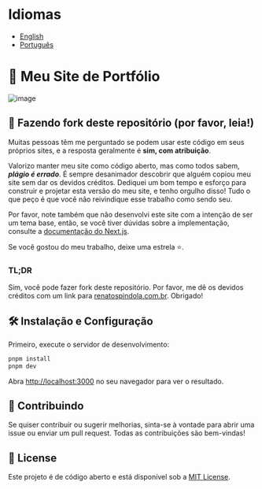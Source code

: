 # Idiomas

- [English](README.en.md)
- [Português](README.md)

# 🚀 Meu Site de Portfólio

![image](https://github.com/rspindola/portfolio.github.io/blob/master/preview.jpeg)

## 🚨 Fazendo fork deste repositório (por favor, leia!)

Muitas pessoas têm me perguntado se podem usar este código em seus próprios sites, e a resposta geralmente é **sim, com atribuição**.

Valorizo manter meu site como código aberto, mas como todos sabem, _**plágio é errado**_. É sempre desanimador descobrir que alguém copiou meu site sem dar os devidos créditos. Dediquei um bom tempo e esforço para construir e projetar esta versão do meu site, e tenho orgulho disso! Tudo o que peço é que você não reivindique esse trabalho como sendo seu.

Por favor, note também que não desenvolvi este site com a intenção de ser um tema base, então, se você tiver dúvidas sobre a implementação, consulte a [documentação do Next.js](https://nextjs.org/docs).

Se você gostou do meu trabalho, deixe uma estrela ⭐.

### TL;DR

Sim, você pode fazer fork deste repositório. Por favor, me dê os devidos créditos com um link para [renatospindola.com.br](https://www.renatospindola.com.br/). Obrigado!

## 🛠 Instalação e Configuração

Primeiro, execute o servidor de desenvolvimento:

```bash
pnpm install
pnpm dev
```

Abra [http://localhost:3000](http://localhost:3000) no seu navegador para ver o resultado.

## 🤝 Contribuindo

Se quiser contribuir ou sugerir melhorias, sinta-se à vontade para abrir uma issue ou enviar um pull request. Todas as contribuições são bem-vindas!

## 📄 License

Este projeto é de código aberto e está disponível sob a [MIT License](https://github.com/rspindola/portfolio/blob/main/LICENSE).
